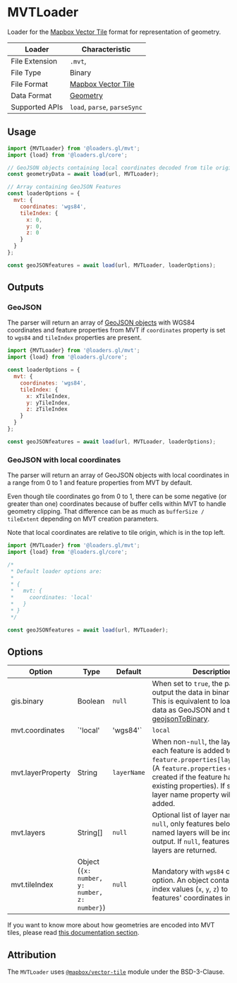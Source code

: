 # MVTLoader

Loader for the [Mapbox Vector Tile](https://docs.mapbox.com/vector-tiles/specification/) format for representation of geometry.

| Loader         | Characteristic                                                            |
| -------------- | ------------------------------------------------------------------------- |
| File Extension | `.mvt`,                                                                   |
| File Type      | Binary                                                                    |
| File Format    | [Mapbox Vector Tile](https://docs.mapbox.com/vector-tiles/specification/) |
| Data Format    | [Geometry](/docs/specifications/category-gis)                             |
| Supported APIs | `load`, `parse`, `parseSync`                                              |

## Usage

```js
import {MVTLoader} from '@loaders.gl/mvt';
import {load} from '@loaders.gl/core';

// GeoJSON objects containing local coordinates decoded from tile origin to a range of [0 - (bufferSize / tileExtent), 1 + (bufferSize / tileExtent)]
const geometryData = await load(url, MVTLoader);

// Array containing GeoJSON Features
const loaderOptions = {
  mvt: {
    coordinates: 'wgs84',
    tileIndex: {
      x: 0,
      y: 0,
      z: 0
    }
  }
};

const geoJSONfeatures = await load(url, MVTLoader, loaderOptions);
```

## Outputs

### GeoJSON

The parser will return an array of [GeoJSON objects](https://tools.ietf.org/html/rfc7946) with WGS84 coordinates and feature properties from MVT if `coordinates` property is set to `wgs84` and `tileIndex` properties are present.

```js
import {MVTLoader} from '@loaders.gl/mvt';
import {load} from '@loaders.gl/core';

const loaderOptions = {
  mvt: {
    coordinates: 'wgs84',
    tileIndex: {
      x: xTileIndex,
      y: yTileIndex,
      z: zTileIndex
    }
  }
};

const geoJSONfeatures = await load(url, MVTLoader, loaderOptions);
```

### GeoJSON with local coordinates

The parser will return an array of GeoJSON objects with local coordinates in a range from 0 to 1 and feature properties from MVT by default.

Even though tile coordinates go from 0 to 1, there can be some negative (or greater than one) coordinates because of buffer cells within MVT to handle geometry clipping. That difference can be as much as `bufferSize / tileExtent` depending on MVT creation parameters.

Note that local coordinates are relative to tile origin, which is in the top left.

```js
import {MVTLoader} from '@loaders.gl/mvt';
import {load} from '@loaders.gl/core';

/*
 * Default loader options are:
 *
 * {
 *   mvt: {
 *     coordinates: 'local'
 *   }
 * }
 */

const geoJSONfeatures = await load(url, MVTLoader);
```

## Options

| Option            | Type                                         | Default     | Description                                                                                                                                                                                                                                                                            |
| ----------------- | -------------------------------------------- | ----------- | -------------------------------------------------------------------------------------------------------------------------------------------------------------------------------------------------------------------------------------------------------------------------------------- |
| gis.binary        | Boolean                                      | `null`      | When set to `true`, the parser will output the data in binary format. This is equivalent to loading the data as GeoJSON and then applying [geojsonToBinary](/docs/modules/gis/api-reference/geojson-to-binary).                                                                         |
| mvt.coordinates   | `'local' | 'wgs84'`                          | `local`     | When set to `wgs84`, the parser will return a flat array of GeoJSON objects with coordinates in longitude, latitude decoded from the provided tile index. When set to `local`, the parser will return a flat array of GeoJSON objects with local coordinates decoded from tile origin. |
| mvt.layerProperty | String                                       | `layerName` | When non-`null`, the layer name of each feature is added to `feature.properties[layerProperty]`. (A `feature.properties` object is created if the feature has no existing properties). If set to `null`, a layer name property will not be added.                                      |
| mvt.layers        | String[]                                     | `null`      | Optional list of layer names. If not `null`, only features belonging to the named layers will be included in the output. If `null`, features from all layers are returned.                                                                                                             |
| mvt.tileIndex     | Object (`{x: number, y: number, z: number}`) | `null`      | Mandatory with `wgs84` coordinates option. An object containing tile index values (`x`, `y`, `z`) to reproject features' coordinates into WGS84.                                                                                                                                       |

If you want to know more about how geometries are encoded into MVT tiles, please read [this documentation section](https://docs.mapbox.com/vector-tiles/specification/#encoding-geometry).

## Attribution

The `MVTLoader` uses [`@mapbox/vector-tile`](https://github.com/mapbox/vector-tile-js) module under the BSD-3-Clause.
